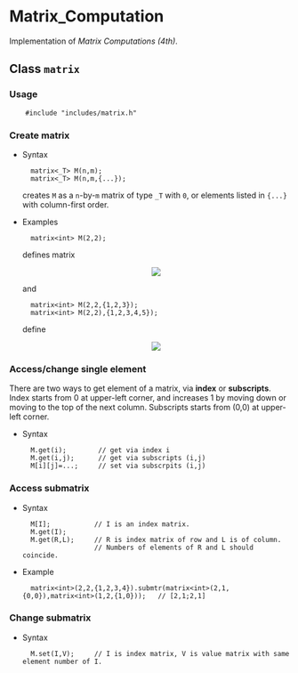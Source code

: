 # Matrix_Computation
Implementation of *Matrix Computations (4th)*.

## Class `matrix`

### Usage

		#include "includes/matrix.h"

### Create matrix

- Syntax

		matrix<_T> M(n,m);
		matrix<_T> M(n,m,{...});
	creates `M` as a `n`-by-`m` matrix of type `_T` with `0`, or elements listed in `{...}` with column-first order.
	
- Examples

		matrix<int> M(2,2);
	defines matrix
	<p align="center"><img src="https://latex.codecogs.com/png.latex?\begin{bmatrix}0&0\\0&0\end{bmatrix},"></p>
	and 
		
		matrix<int> M(2,2,{1,2,3});
		matrix<int> M(2,2),{1,2,3,4,5});
	define
	<p align="center"><img src="https://latex.codecogs.com/png.latex?\begin{bmatrix}1&2\\3&0\end{bmatrix},\quad\begin{bmatrix}1&2\\3&4\end{bmatrix}."></p>

### Access/change single element

There are two ways to get element of a matrix, via **index** or **subscripts**. Index starts from 0 at upper-left corner, and increases 1 by moving down or moving to the top of the next column. Subscripts starts from (0,0) at upper-left corner.
	
- Syntax

		M.get(i);        // get via index i
		M.get(i,j);      // get via subscripts (i,j)
		M[i][j]=...;     // set via subscrpits (i,j)
	
### Access submatrix
- Syntax
		
		
		M[I];           // I is an index matrix.
		M.get(I);
		M.get(R,L);     // R is index matrix of row and L is of column.
		                // Numbers of elements of R and L should coincide.
- Example
	
		matrix<int>(2,2,{1,2,3,4}).submtr(matrix<int>(2,1,{0,0}),matrix<int>(1,2,{1,0}));	// [2,1;2,1]
		
### Change submatrix
- Syntax
		
		M.set(I,V);		// I is index matrix, V is value matrix with same element number of I.
